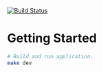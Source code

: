 [![Build Status](https://travis-ci.org/devlouisc/wikid-server.svg?branch=master)](https://travis-ci.org/devlouisc/wikid-server)

# Getting Started

```bash
# Build and run application.
make dev
```
